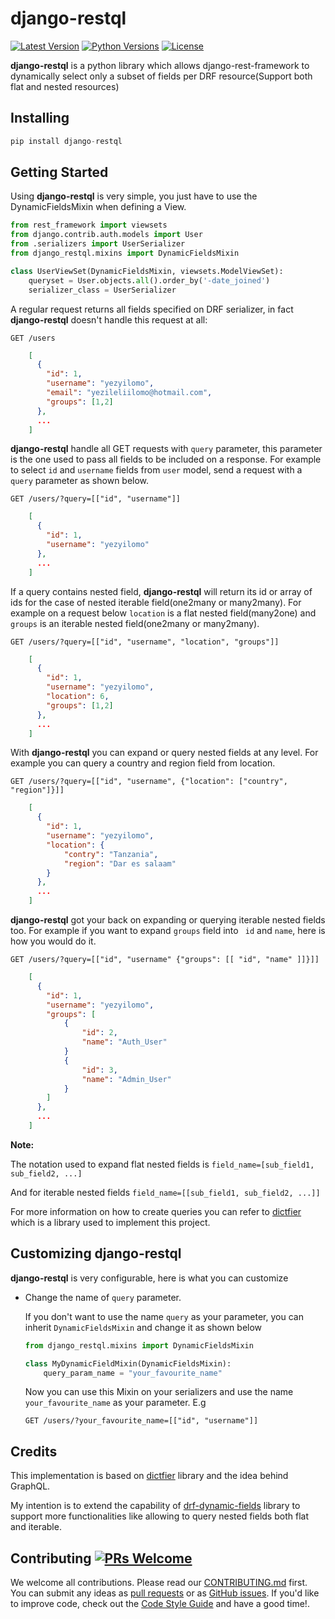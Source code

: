 # django-restql

[![Latest Version](https://img.shields.io/pypi/v/django-restql.svg)](https://pypi.org/project/django-restql/)
[![Python Versions](https://img.shields.io/pypi/pyversions/django-restql.svg)](https://pypi.org/project/django-restql/)
[![License](https://img.shields.io/pypi/l/django-restql.svg)](https://pypi.org/project/django-restql/)

**django-restql** is a python library which allows django-rest-framework to dynamically select only a subset of fields per DRF resource(Support both flat and nested resources)

## Installing

```python
pip install django-restql
```

## Getting Started
Using **django-restql** is very simple, you just have to use the DynamicFieldsMixin when defining a View.
```python
from rest_framework import viewsets
from django.contrib.auth.models import User
from .serializers import UserSerializer
from django_restql.mixins import DynamicFieldsMixin

class UserViewSet(DynamicFieldsMixin, viewsets.ModelViewSet):
    queryset = User.objects.all().order_by('-date_joined')
    serializer_class = UserSerializer
```

A regular request returns all fields specified on DRF serializer, in fact **django-restql** doesn't handle this request at all:

```GET /users```

``` json
    [
      {
        "id": 1,
        "username": "yezyilomo",
        "email": "yezileliilomo@hotmail.com",
        "groups": [1,2]
      },
      ...
    ]
```

**django-restql** handle all GET requests with ```query``` parameter, this parameter is the one used to pass all fields to be included on a response. For example to select ```id``` and ```username``` fields from ```user``` model, send a request with a ``` query``` parameter as shown below.

```GET /users/?query=[["id", "username"]]```

```json
    [
      {
        "id": 1,
        "username": "yezyilomo"
      },
      ...
    ]
```

If a query contains nested field, **django-restql** will return its id or array of ids for the case of nested iterable field(one2many or many2many). For example on a request below ```location``` is a flat nested field(many2one) and ```groups``` is an iterable nested field(one2many or many2many).

```GET /users/?query=[["id", "username", "location", "groups"]]```

```json
    [
      {
        "id": 1,
        "username": "yezyilomo",
        "location": 6,
        "groups": [1,2]
      },
      ...
    ]
```

With **django-restql** you can expand or query nested fields at any level. For example you can query a country and region field from location.

```GET /users/?query=[["id", "username", {"location": ["country", "region"]}]]```

```json
    [
      {
        "id": 1,
        "username": "yezyilomo",
        "location": {
            "contry": "Tanzania",
            "region": "Dar es salaam"
        }
      },
      ...
    ]
```

**django-restql** got your back on expanding or querying iterable nested fields too. For example if you want to expand ```groups``` field into ``` id``` and ```name```, here is how you would do it.

```GET /users/?query=[["id", "username" {"groups": [[ "id", "name" ]]}]]```

```json
    [
      {
        "id": 1,
        "username": "yezyilomo",
        "groups": [
            {
                "id": 2,
                "name": "Auth_User"
            }
            {
                "id": 3,
                "name": "Admin_User"
            }
        ]
      },
      ...
    ]
```

**Note:**

The notation used to expand flat nested fields is  ```field_name=[sub_field1, sub_field2, ...]```

And for iterable nested fields  ```field_name=[[sub_field1, sub_field2, ...]]```

For more information on how to create queries you can refer to [dictfier](https://github.com/yezyilomo/dictfier#how-dictfier-works) which is a library used to implement this project.

## Customizing django-restql
**django-restql**  is very configurable, here is what you can customize
* Change the name of ```query``` parameter.

    If you don't want to use the name ```query``` as your parameter, you can inherit ```DynamicFieldsMixin``` and change it as shown below
    ```python
    from django_restql.mixins import DynamicFieldsMixin

    class MyDynamicFieldMixin(DynamicFieldsMixin):
        query_param_name = "your_favourite_name"
     ```
     Now you can use this Mixin on your serializers and use the name ```your_favourite_name``` as your parameter. E.g

     ```GET /users/?your_favourite_name=[["id", "username"]]```


## Credits
This implementation is based on [dictfier](https://github.com/yezyilomo/dictfier) library and the idea behind GraphQL.

My intention is to extend the capability of [drf-dynamic-fields](https://github.com/dbrgn/drf-dynamic-fields) library to support more functionalities like allowing to query nested fields both flat and iterable.


## Contributing [![PRs Welcome](https://img.shields.io/badge/PRs-welcome-brightgreen.svg?style=flat-square)](http://makeapullrequest.com)

We welcome all contributions. Please read our [CONTRIBUTING.md](https://github.com/yezyilomo/django-restql/blob/master/CONTRIBUTING.md) first. You can submit any ideas as [pull requests](https://github.com/yezyilomo/django-restql/pulls) or as [GitHub issues](https://github.com/yezyilomo/django-restql/issues). If you'd like to improve code, check out the [Code Style Guide](https://github.com/yezyilomo/django-restql/blob/master/CONTRIBUTING.md#styleguides) and have a good time!.
